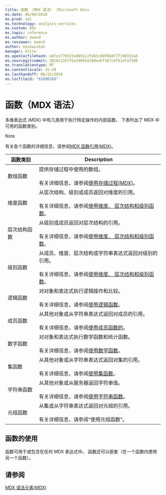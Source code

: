 ```yaml
---
title: 函数 （MDX 语法） |Microsoft Docs
ms.date: 06/04/2018
ms.prod: sql
ms.technology: analysis-services
ms.custom: mdx
ms.topic: reference
ms.author: owend
ms.reviewer: owend
author: minewiskan
manager: kfile
ms.openlocfilehash: ed7e1770323a9691c2fe63c0df88df77198153ab
ms.sourcegitcommit: 3026c22b7fba19059a769ea5f367c4f51efaf286
ms.translationtype: MT
ms.contentlocale: zh-CN
ms.lasthandoff: 06/15/2019
ms.locfileid: "62690169"
---
```

# <a name="functions-mdx-syntax"></a>函数（MDX 语法）


  多维表达式 (MDX) 中有几类用于执行特定操作的内部函数。 下表列出了 MDX 中可用的函数类别。  
  
> [!NOTE]  
>  有关各个函数的详细信息，请参阅[MDX 函数引用&#40;MDX&#41;](../mdx/mdx-function-reference-mdx.md)。  
  
|函数类别|Description|  
|-----------------------|-----------------|  
|数组函数|提供存储过程中使用的数组。<br /><br /> 有关详细信息，请参阅[使用存储过程&#40;MDX&#41;](../mdx/using-stored-procedures-mdx.md)。|  
|维度函数|从层次结构、级别或成员返回对维度的引用。<br /><br /> 有关详细信息，请参阅[使用维度、 层次结构和级别函数](../mdx/using-dimension-hierarchy-and-level-functions.md)。|  
|层次结构函数|从级别或成员返回对层次结构的引用。<br /><br /> 有关详细信息，请参阅[使用维度、 层次结构和级别函数](../mdx/using-dimension-hierarchy-and-level-functions.md)。|  
|级别函数|从成员、维度、层次结构或字符串表达式返回对级别的引用。<br /><br /> 有关详细信息，请参阅[使用维度、 层次结构和级别函数](../mdx/using-dimension-hierarchy-and-level-functions.md)。|  
|逻辑函数|对对象和表达式执行逻辑操作和比较。<br /><br /> 有关详细信息，请参阅[使用逻辑函数](../mdx/using-logical-functions.md)。|  
|成员函数|从其他对象或从字符串表达式返回对成员的引用。<br /><br /> 有关详细信息，请参阅[使用成员函数的](../mdx/using-member-functions.md)。|  
|数字函数|对对象和表达式执行数学函数和统计函数。<br /><br /> 有关详细信息，请参阅[使用数学函数](../mdx/using-mathematical-functions.md)。|  
|集函数|从其他对象或从字符串表达式返回对集的引用。<br /><br /> 有关详细信息，请参阅[使用集函数](../mdx/using-set-functions.md)。|  
|字符串函数|从其他对象或从服务器返回字符串值。<br /><br /> 有关详细信息，请参阅[使用字符串函数](../mdx/using-string-functions.md)。|  
|元组函数|从集或从字符串表达式返回对元组的引用。<br /><br /> 有关详细信息，请参阅“使用元组函数”。|  
  
## <a name="uses-of-functions"></a>函数的使用  
 函数可用于或包含在任何 MDX 表达式中。 函数还可以嵌套（在一个函数内使用另一个函数）。  
  
## <a name="see-also"></a>请参阅  
 [MDX 语法元素&#40;MDX&#41;](../mdx/mdx-syntax-elements-mdx.md)  
  
  
